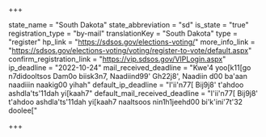 +++

state_name = "South Dakota"
state_abbreviation = "sd"
is_state = "true"
registration_type = "by-mail"
translationKey = "South Dakota"
type = "register"
hp_link = "https://sdsos.gov/elections-voting/"
more_info_link = "https://sdsos.gov/elections-voting/voting/register-to-vote/default.aspx"
confirm_registration_link = "https://vip.sdsos.gov/VIPLogin.aspx"
ip_deadline = "2022-10-24"
mail_received_deadline = "Kwe'4 yoo[k11[go n7didooltsos Dam0o biisk3n7, Naadiind99' Gh22j8', Naadiin d00 ba'aan naadiiin naakig00 yihah"
default_ip_deadline = "I'ii'n77[ Bij9j8' t'ahdoo ashdla'ts'11dah yi[kaah7"
default_mail_received_deadline = "I'ii'n77[ Bij9j8' t'ahdoo ashdla'ts'11dah yi[kaah7 naaltsoos nin1h1jeehd00 bi'k'ini'7t'32 doolee["

+++